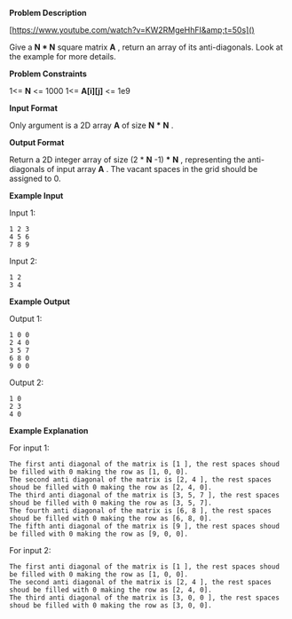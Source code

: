 **Problem Description**

[https://www.youtube.com/watch?v=KW2RMgeHhFI&amp;t=50s]()

Give a **N \* N** square matrix **A** , return an array of its anti-diagonals. Look at the example for more details.

**Problem Constraints**

1<= **N** <= 1000
1<= **A[i][j]** <= 1e9

**Input Format**

Only argument is a 2D array **A** of size **N** **\*** **N** .

**Output Format**

Return a 2D integer array of size (2 \* **N** -1) **\*** **N** , representing the anti-diagonals of input array **A** .
The vacant spaces in the grid should be assigned to 0.

**Example Input**

Input 1:

```
1 2 3
4 5 6
7 8 9
```

Input 2:

```
1 2
3 4
```

**Example Output**

Output 1:

```
1 0 0
2 4 0
3 5 7
6 8 0
9 0 0
```

Output 2:

```
1 0
2 3
4 0
```

**Example Explanation**

For input 1:

```
The first anti diagonal of the matrix is [1 ], the rest spaces shoud be filled with 0 making the row as [1, 0, 0].
The second anti diagonal of the matrix is [2, 4 ], the rest spaces shoud be filled with 0 making the row as [2, 4, 0].
The third anti diagonal of the matrix is [3, 5, 7 ], the rest spaces shoud be filled with 0 making the row as [3, 5, 7].
The fourth anti diagonal of the matrix is [6, 8 ], the rest spaces shoud be filled with 0 making the row as [6, 8, 0].
The fifth anti diagonal of the matrix is [9 ], the rest spaces shoud be filled with 0 making the row as [9, 0, 0].
```

For input 2:

```
The first anti diagonal of the matrix is [1 ], the rest spaces shoud be filled with 0 making the row as [1, 0, 0].
The second anti diagonal of the matrix is [2, 4 ], the rest spaces shoud be filled with 0 making the row as [2, 4, 0].
The third anti diagonal of the matrix is [3, 0, 0 ], the rest spaces shoud be filled with 0 making the row as [3, 0, 0].
```
